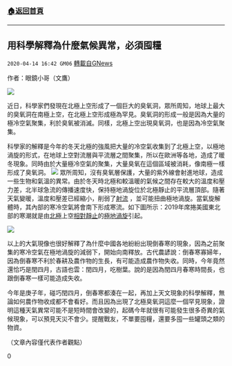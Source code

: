 ###  [:house:返回首頁](https://github.com/ourhimalayas/txt)
---

## 用科學解釋為什麼氣候異常，必須囤糧
`2020-04-14 16:42 GM06` [轉載自GNews](https://gnews.org/zh-hant/172824/)

作者：眼鏡小哥（文鷹）

![](https://s3.amazonaws.com/gnews-media-offload/wp-content/uploads/2020/04/14163540/q-2.png)

近日，科學家們發現在北極上空形成了一個巨大的臭氧洞，眾所周知，地球上最大的臭氧洞在南極上空，在北極上空形成極為罕見。臭氧洞的形成一般是因為大量的極冷空氣聚集，利於臭氧被消滅。同樣，北極上空出現臭氧洞，也是因為冷空氣聚集。

科學家的解釋是今年的冬天北極的強風把大量的冷空氣收集到了北極上空，以極地渦旋的形式，在地球上空對流層與平流層之間聚集，所以在歐洲等各地，造成了暖冬現象。同時由於大量極冷空氣的聚集，大量臭氧在這個區域被消耗，像南極一樣形成了臭氧洞。
![](https://s3.amazonaws.com/gnews-media-offload/wp-content/uploads/2020/04/14163633/888.png)
眾所周知，沒有臭氧層保護，大量的紫外線會射進地球，造成一些生物和氣溫的異常。由於冬天時北極和較溫暖的氣候之間存在較大的溫度和壓力差，北半球急流的傳播速度快，保持極地渦旋位於北極靜止的平流層頂部。隨著天氣變暖，溫度和壓差已經縮小，削弱了[射流](https://zh.wikipedia.org/wiki/%E5%B0%84%E6%B5%81) ，並可能扭曲極地渦旋。當氣旋解體時，其內部的寒冷空氣將會南下形成寒流。如下圖所示：2019年席捲美國東北部的寒潮就是由[北極](https://zh.wikipedia.org/wiki/%E5%8C%97%E6%A5%B5)上空[相對靜止](https://zh.wikipedia.org/wiki/%E7%9B%B8%E5%B0%8D%E9%9D%9C%E6%AD%A2)的[極地渦旋](https://zh.wikipedia.org/wiki/%E6%A5%B5%E5%9C%B0%E6%B8%A6%E6%97%8B)引起。

![](https://s3.amazonaws.com/gnews-media-offload/wp-content/uploads/2020/04/14163731/8-11.png)

以上的大氣現像也很好解釋了為什麼中國各地紛紛出現倒春寒的現象，因為之前聚集的寒冷空氣在極地渦旋的減弱下，開始向南釋放。古代農諺說：倒春寒寡婦年，因為倒春寒不利於春耕及農作物的生長，有可能造成農作物失收。同時，今年竟然還恰巧是閏四月，古語也雲：閏四月，吃樹葉。說的是因為閏四月春寒時間長，也跟倒春寒一樣可能造成失收。

今年是庚子年，碰巧閏四月，倒春寒都湊在一起，再加上天文現象的科學解釋，無論如何農作物收成都不會看好。而且因為出現了北極臭氧洞這麼一個罕見現象，證明這種天氣異常可能不是短時間會改變的，起碼今年就很有可能發生很多奇異的氣候現象，可以預見天災不會少。提醒戰友，不單要囤糧，還要多囤一些罐頭之類的物資。

（文章內容僅代表作者觀點）

0
